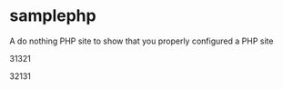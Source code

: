 samplephp
=========

A do nothing PHP site to show that you properly configured a PHP site


31321

32131